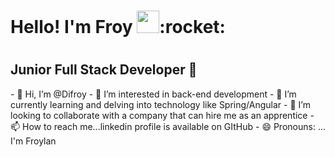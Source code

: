 <h1> Hello! I'm Froy <img src="https://raw.githubusercontent.com/iampavangandhi/iampavangandhi/master/gifs/Hi.gif" width="36px">:rocket: <h1>
<h2>Junior Full Stack Developer 🎨</h2>
- 👋 Hi, I’m @Difroy
- 👀 I’m interested in back-end development
- 🌱 I’m currently learning and delving into technology like Spring/Angular
- 💞️ I’m looking to collaborate with a company that can hire me as an apprentice
- 📫 How to reach me...linkedin profile is available on GItHub
- 😄 Pronouns: ... I'm  Froylan



<!---
Difroy/Difroy is a ✨ special ✨ repository because its `README.md` (this file) appears on your GitHub profile.
You can click the Preview link to take a look at your changes.
--->
